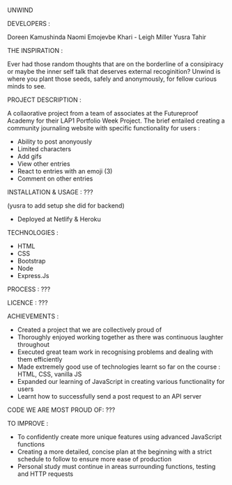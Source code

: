 UNWIND

DEVELOPERS :

Doreen Kamushinda
Naomi Emojevbe
Khari - Leigh Miller
Yusra Tahir


THE INSPIRATION :

Ever had those random thoughts that are on the borderline of a consipiracy or maybe the inner self talk that deserves external recoginition? Unwind is where you plant those seeds, safely and anonymously, for fellow curious minds to see. 


PROJECT DESCRIPTION :

A collaorative project from a team of associates at the Futureproof Academy for their LAP1 Portfolio Week Project. The brief entailed creating a community journaling website with specific functionality for users :
- Ability to post anonyously
- Limited characters
- Add gifs 
- View other entries
- React to entries with an emoji (3)
- Comment on other entries


INSTALLATION & USAGE : ???

(yusra to add setup she did for backend)

- Deployed at Netlify & Heroku


TECHNOLOGIES :

- HTML
- CSS
- Bootstrap
- Node
- Express.Js


PROCESS : ???

LICENCE : ???


ACHIEVEMENTS :

- Created a project that we are collectively proud of 
- Thoroughly enjoyed working together as there was continuous laughter throughout
- Executed great team work in recognising problems and dealing with them efficiently
- Made extremely good use of technologies learnt so far on the course : HTML, CSS, vanilla JS
- Expanded our learning of JavaScript in creating various functionality for users
- Learnt how to successfully send a post request to an API server


CODE WE ARE MOST PROUD OF: ???


TO IMPROVE :

- To confidently create more unique features using advanced JavaScript functions
- Creating a more detailed, concise plan at the beginning with a strict schedule to follow to ensure more ease of production
- Personal study must continue in areas surrounding functions, testing and HTTP requests 


